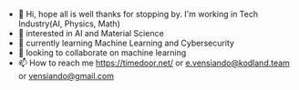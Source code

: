 - 👋 Hi, hope all is well thanks for stopping by. I'm working in Tech Industry(AI, Physics, Math)
- 👀 interested in AI and Material Science
- 🌱 currently learning Machine Learning and Cybersecurity
- 💞️ looking to collaborate on machine learning
- 📫 How to reach me https://timedoor.net/ or e.vensiando@kodland.team  or vensiando@gmail.com

<!---
ELVAN13091999/ELVAN13091999 is a ✨ special ✨ repository because its `README.md` (this file) appears on your GitHub profile.
You can click the Preview link to take a look at your changes.
--->
